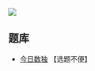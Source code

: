 ![](https://cn.sudoku.today/pic/color9sameposition/19550_451838.png)

## 题库
- [今日数独](https://cn.sudoku.today/g-color-sudoku/) 【选题不便】